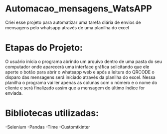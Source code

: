 # Automacao_mensagens_WatsAPP
Criei esse projeto para automatizar uma tarefa diária de envios de mensagens pelo whatsapp através de uma planilha do excel

# Etapas do Projeto:
O usuário inícia o programa abrindo um arquivo dentro de uma pasta do seu computador onde aparecerá uma interface gráfica solicitando que ele aperte o botão para abrir o whatsapp web e após a leitura do QRCODE o disparo das mensagens será iníciado através da planilha do excel. Nessa planilha o programa vai ler apenas as colunas com o número e o nome do cliente e será finalizado assim que a mensagem do último índice for enviada.

# Bibliotecas utilizadas:
-Selenium
-Pandas
-Time
-Customtkinter

